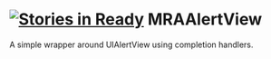 [![Stories in Ready](https://badge.waffle.io/faizanaziz/mraalertview.png?label=ready&title=Ready)](https://waffle.io/faizanaziz/mraalertview)
MRAAlertView
=======

A simple wrapper around UIAlertView using completion handlers.
